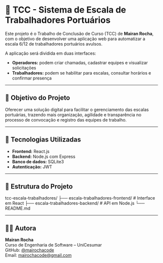 # 🚢 TCC - Sistema de Escala de Trabalhadores Portuários

Este projeto é o Trabalho de Conclusão de Curso (TCC) de **Mairan Rocha**, com o objetivo de desenvolver uma aplicação web para automatizar a escala 6/12 de trabalhadores portuários avulsos.

A aplicação será dividida em duas interfaces:
- **Operadores:** podem criar chamadas, cadastrar equipes e visualizar solicitações
- **Trabalhadores:** podem se habilitar para escalas, consultar horários e confirmar presença

---

## 🎯 Objetivo do Projeto

Oferecer uma solução digital para facilitar o gerenciamento das escalas portuárias, trazendo mais organização, agilidade e transparência no processo de convocação e registro das equipes de trabalho.

---

## 🧰 Tecnologias Utilizadas

- **Frontend:** React.js
- **Backend:** Node.js com Express
- **Banco de dados:** SQLite3
- **Autenticação:** JWT

---

## 📁 Estrutura do Projeto

tcc-escala-trabalhadores/
├── escala-trabalhadores-frontend/ # Interface em React
├── escala-trabalhadores-backend/ # API em Node.js
└── README.md

---

## 👩‍💻 Autora

**Mairan Rocha**  
Curso de Engenharia de Software – UniCesumar  
GitHub: [@mairochacode](https://github.com/mairochacode)  
Email: mairochacode@gmail.com